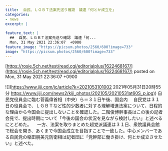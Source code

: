 ```yaml
---
title:  自民、ＬＧＢＴ法案先送り確認　議連「何とか成立を」  
categories:
- news
excerpt: |
  
feature_text: |
  ##  自民、ＬＧＢＴ法案先送り確認　議連「何...
  Mon, 31 May 2021 22:36:07  +0900
feature_image: "https://picsum.photos/2560/600?image=733"
image: "https://picsum.photos/2560/600?image=733"
---
```


[https://rosie.5ch.net/test/read.cgi/editorialplus/1622468167/](https://rosie.5ch.net/test/read.cgi/editorialplus/1622468167/)
posted on Mon, 31 May 2021 22:36:07  +0900

<!--more-->

![](https://www.jiji.com/jc/article?k=2021053101002 2021年05月31日20時55分 [https://www.jiji.com/news2/kiji_photos/202105/20210531at60S_p.jpg)](https://www.jiji.com/news2/kiji_photos/202105/20210531at60S_p.jpg)) 自民党役員会に臨む菅義偉首相（中央）ら＝３１日午後、国会内 　自民党は３１日の役員会で、ＬＧＢＴなど性的少数者に対する理解増進法案について、日程的な理由から今国会に提出しないことを確認した。二階俊博幹事長はこの後の記者会見で、提出時期について「今後の国会の状況を見ながら検討したい」と述べるにとどめた。 　一方、法案を取りまとめた超党派議連は３１日、衆院議員会館で総会を開き、あくまで今国会成立を目指すことで一致した。中心メンバーである自民党の稲田朋美元防衛相は記者団に「党幹部に働き掛け、何とか成立させたい」と述べた。
